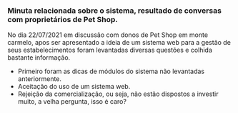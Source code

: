 ### Minuta relacionada sobre o sistema, resultado de conversas com proprietários de Pet Shop.

No dia 22/07/2021 em discussão com donos de Pet Shop em monte carmelo,
apos ser apresentado a ideia de um sistema web para a gestão de seus estabelecimentos 
foram levantadas diversas questões e colhida bastante informação. 
 
* Primeiro foram as dicas de módulos do sistema não levantadas anteriormente.
* Aceitação do uso de um sistema web.
* Rejeição da comercialização, ou seja, não estão dispostos a investir muito, a velha 
pergunta, isso é caro? 
